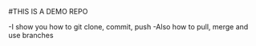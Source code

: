 #THIS IS A DEMO REPO

-I show you how to git clone, commit, push
-Also how to pull, merge and use branches
